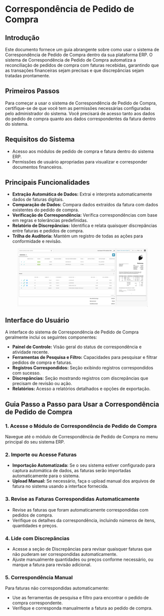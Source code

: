 # Correspondência de Pedido de Compra

## Introdução

Este documento fornece um guia abrangente sobre como usar o sistema de Correspondência de Pedido de Compra dentro da sua plataforma ERP. O sistema de Correspondência de Pedido de Compra automatiza a reconciliação de pedidos de compra com faturas recebidas, garantindo que as transações financeiras sejam precisas e que discrepâncias sejam tratadas prontamente.

## Primeiros Passos

Para começar a usar o sistema de Correspondência de Pedido de Compra, certifique-se de que você tem as permissões necessárias configuradas pelo administrador do sistema. Você precisará de acesso tanto aos dados do pedido de compra quanto aos dados correspondentes da fatura dentro do sistema.

## Requisitos do Sistema

* Acesso aos módulos de pedido de compra e fatura dentro do sistema ERP.
* Permissões de usuário apropriadas para visualizar e corresponder documentos financeiros.

## Principais Funcionalidades

* **Extração Automática de Dados:** Extrai e interpreta automaticamente dados de faturas digitais.
* **Comparação de Dados:** Compara dados extraídos da fatura com dados existentes do pedido de compra.
* **Verificação de Correspondência:** Verifica correspondências com base em regras e tolerâncias predefinidas.
* **Relatório de Discrepâncias:** Identifica e relata quaisquer discrepâncias entre faturas e pedidos de compra.
* **Trilha de Auditoria:** Mantém um registro de todas as ações para conformidade e revisão.

<figure><img src="../../.gitbook/assets/purchase-order-matching.png" alt=""><figcaption></figcaption></figure>

## Interface do Usuário

A interface do sistema de Correspondência de Pedido de Compra geralmente inclui os seguintes componentes:

* **Painel de Controle:** Visão geral do status de correspondência e atividade recente.
* **Ferramentas de Pesquisa e Filtro:** Capacidades para pesquisar e filtrar pedidos de compra e faturas.
* **Registros Correspondidos:** Seção exibindo registros correspondidos com sucesso.
* **Discrepâncias:** Seção mostrando registros com discrepâncias que precisam de revisão ou ação.
* **Relatórios:** Acesso a relatórios detalhados e opções de exportação.

## Guia Passo a Passo para Usar a Correspondência de Pedido de Compra

### 1. Acesse o Módulo de Correspondência de Pedido de Compra

Navegue até o módulo de Correspondência de Pedido de Compra no menu principal do seu sistema ERP.

### 2. Importe ou Acesse Faturas

* **Importação Automatizada:** Se o seu sistema estiver configurado para captura automática de dados, as faturas serão importadas automaticamente para o sistema.
* **Upload Manual:** Se necessário, faça o upload manual dos arquivos de fatura no sistema usando a interface fornecida.

### 3. Revise as Faturas Correspondidas Automaticamente

* Revise as faturas que foram automaticamente correspondidas com pedidos de compra.
* Verifique os detalhes da correspondência, incluindo números de itens, quantidades e preços.

### 4. Lide com Discrepâncias

* Acesse a seção de Discrepâncias para revisar quaisquer faturas que não puderam ser correspondidas automaticamente.
* Ajuste manualmente quantidades ou preços conforme necessário, ou marque a fatura para revisão adicional.

### 5. Correspondência Manual

Para faturas não correspondidas automaticamente:

* Use as ferramentas de pesquisa e filtro para encontrar o pedido de compra correspondente.
* Verifique e corresponda manualmente a fatura ao pedido de compra.
